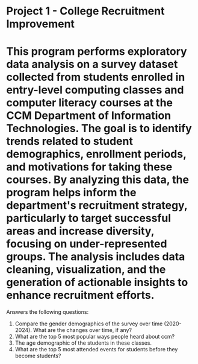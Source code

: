 # Project 1 - College Recruitment Improvement
# This program performs exploratory data analysis on a survey dataset collected from students enrolled in entry-level computing classes and computer literacy courses at the CCM Department of Information Technologies. The goal is to identify trends related to student demographics, enrollment periods, and motivations for taking these courses. By analyzing this data, the program helps inform the department's recruitment strategy, particularly to target successful areas and increase diversity, focusing on under-represented groups. The analysis includes data cleaning, visualization, and the generation of actionable insights to enhance recruitment efforts.

Answers the following questions:

1. Compare the gender demographics of the survey over time (2020-2024).  What are the changes over time, if any?
2. What are the top 5 most popular ways people heard about ccm?
3. The age demographic of the students in these classes.
4. What are the top 5 most attended events for students before they become students?
